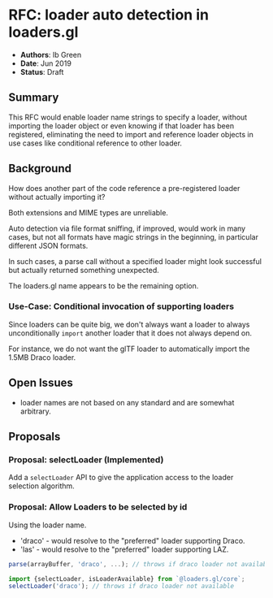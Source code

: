 # RFC: loader auto detection in loaders.gl

- **Authors**: Ib Green
- **Date**: Jun 2019
- **Status**: Draft

## Summary

This RFC would enable loader name strings to specify a loader, without importing the loader object or even knowing if that loader has been registered, eliminating the need to import and reference loader objects in use cases like conditional reference to other loader.


## Background

How does another part of the code reference a pre-registered loader without actually importing it?

Both extensions and MIME types are unreliable.

Auto detection via file format sniffing, if improved, would work in many cases, but not all formats have magic strings in the beginning, in particular different JSON formats.

In such cases, a parse call without a specified loader might look successful but actually returned something unexpected.

The loaders.gl name appears to be the remaining option.

### Use-Case: Conditional invocation of supporting loaders

Since loaders can be quite big, we don't always want a loader to always unconditionally `import` another loader that it does not always depend on.

For instance, we do not want the glTF loader to automatically import the 1.5MB Draco loader.

## Open Issues

- loader names are not based on any standard and are somewhat arbitrary.

## Proposals

### Proposal: selectLoader (Implemented)

Add a `selectLoader` API to give the application access to the loader selection algorithm.

### Proposal: Allow Loaders to be selected by id

Using the loader name.

- 'draco' - would resolve to the "preferred" loader supporting Draco.
- 'las' - would resolve to the "preferred" loader supporting LAZ.

```js
parse(arrayBuffer, 'draco', ...); // throws if draco loader not available...
```

```js
import {selectLoader, isLoaderAvailable} from `@loaders.gl/core`;
selectLoader('draco'); // throws if draco loader not available
```

